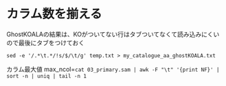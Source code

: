 # カラム数を揃える

GhostKOALAの結果は、KOがついてない行はタブついてなくて読み込みにくいので最後にタブをつけておく
```
sed -e '/.*\t.*/!s/$/\t/g' temp.txt > my_catalogue_aa_ghostKOALA.txt
```

カラム最大値
max_ncol=`cat 03_primary.sam | awk -F "\t" '{print NF}' | sort -n | uniq | tail -n 1`
